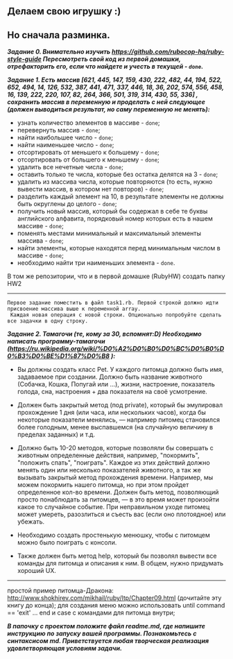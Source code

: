 Делаем свою игрушку :)
---
Но сначала разминка.
---
***Задание 0. Внимательно изучить https://github.com/rubocop-hq/ruby-style-guide
Пересмотреть свой код из первой домашки, отрефакторить его, если что найдете и учесть в текущей - `done`.***

***Задание 1. Есть массив [621, 445, 147, 159, 430, 222, 482, 44, 194, 522, 652, 494, 14, 126, 532, 387, 441, 471, 337, 
446, 18, 36, 202, 574, 556, 458, 16, 139, 222, 220, 107, 82, 264, 366, 501, 319, 314, 430, 55, 336] ,
сохранить массив в переменную и проделать с ней следующее (должен выводиться результат, но саму переменную не менять):***
* узнать количество элементов в массиве - `done`;
* перевернуть массив - `done`;
* найти наибольшее число - `done`;
* найти наименьшее число - `done`;
* отсортировать от меньшего к большему - `done`;
* отсортировать от большего к меньшему - `done`;
* удалить все нечетные числа - `done`;
* оставить только те числа, которые без остатка делятся на 3 - `done`;
* удалить из массива числа, которые повторяются (то есть, нужно вывести массив, в котором нет повторов) - `done`;
* разделить каждый элемент на 10, в результате элементы не должны быть округлены до целого - `done`;
* получить новый массив, который бы содержал в себе те буквы английского алфавита, порядковый номер которых есть в нашем массиве - `done`;
* поменять местами минимальный и максимальный элементы массива - `done`;
* найти элементы, которые находятся перед минимальным числом в массиве - `done`;
* необходимо найти три наименьших элемента - `done`.

В том же репозитории, что и в первой домашке (RubyHW) создать папку HW2
***
```
Первое задание поместить в файл task1.rb. Первой строкой должно идти присвоение массива выше к переменной array.
 Каждая новая операция с новой строки. Опционально попробуйте сделать все задачки в одну строку.

```
***Задание 2. Тамагочи (те, кому за 30, вспомнят:D)
Необходимо написать программу-тамагочи (https://ru.wikipedia.org/wiki/%D0%A2%D0%B0%D0%BC%D0%B0%D0%B3%D0%BE%D1%87%D0%B8 ):***
* Вы должны создать класс Pet. У каждого питомца должно быть имя, задаваемое при создании. Должно быть название животного 
(Собачка, Кошка, Попугай или ...), жизни, настроение, показатель голода, сна, настроения + два показателя на своё усмотрение.

* Должен быть закрытый метод (под private), который бы эмулировал прохождение 1 дня (или часа, или нескольких часов), 
 когда бы некоторые показатели менялись, — например питомец становился более голодным, менее выспавшемся 
 (на случайную величину в пределах заданных) и т.д.
 
* Должно быть 10-20 методов, которые позволяли бы совершать с животным определенные действия, например, "покормить", 
"положить спать", "поиграть". Каждое из этих действий должно менять один или несколько показателей животного, 
а так же вызывать закрытый метод прохождения времени. Например, мы можем покормить нашего питомца, но при этом пройдет 
определенное кол-во времени. Должен быть метод, позволяющий просто понаблюдать за питомцев, — в это время может произойти 
какое то случайное событие. При неправильном уходе питомец может умереть, разозлиться и съесть вас (если оно плотоядное)
 или убежать.
 
* Необходимо создать простенькую менюшку, чтобы с питомцем можно было поиграть с консоли. 
* Также должен быть метод help, который бы позволял вывести все команды для питомца и описания к ним. В общем, нужно придумать хороший UX.
***
простой пример питомца-Дракона: http://www.shokhirev.com/mikhail/ruby/ltp/Chapter09.html (дочитайте эту книгу до конца);
 для создания меню можно использовать until command == 'exit' … end и case с командами для питомца внутри;

***В папочку с проектом положите файл readme.md, где напишите инструкцию по запуску вашей программы. Познакомьтесь с синтаксисом md.
Приветствуется любая творческая реализация удовлетворяющая условиям задачи.***
